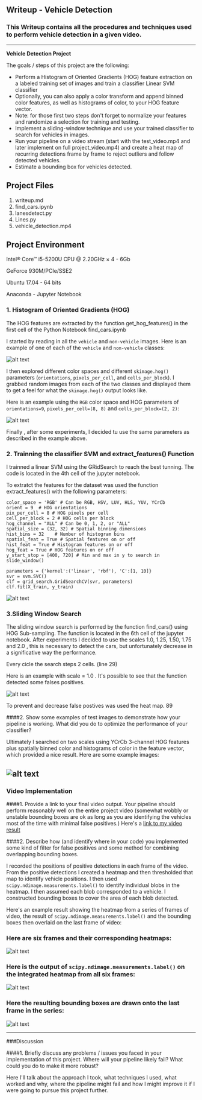 ## Writeup - Vehicle Detection
### This Writeup contains all the procedures and techniques used to perform vehicle detection in a given video.

---

**Vehicle Detection Project**

The goals / steps of this project are the following:

* Perform a Histogram of Oriented Gradients (HOG) feature extraction on a labeled training set of images and train a classifier Linear SVM classifier
* Optionally, you can also apply a color transform and append binned color features, as well as histograms of color, to your HOG feature vector. 
* Note: for those first two steps don't forget to normalize your features and randomize a selection for training and testing.
* Implement a sliding-window technique and use your trained classifier to search for vehicles in images.
* Run your pipeline on a video stream (start with the test_video.mp4 and later implement on full project_video.mp4) and create a heat map of recurring detections frame by frame to reject outliers and follow detected vehicles.
* Estimate a bounding box for vehicles detected.

[//]: # (Image References)
[image1]: ./output_images/car_and_notcar.png
[image2]: ./output_images/HOG_car_image.png
[image3]: ./output_images/normalized_features.png
[image4]: ./output_images/find_cars.png
[image5]: ./examples/bboxes_and_heat.png
[image6]: ./examples/labels_map.png
[image7]: ./examples/output_bboxes.png
[video1]: ./project_video.mp4

## Project Files

1. writeup.md
2. find_cars.ipynb
3. lanesdetect.py
4. Lines.py
5. vehicle_detection.mp4

## Project Environment 

Intel® Core™ i5-5200U CPU @ 2.20GHz × 4 - 6Gb

GeForce 930M/PCIe/SSE2

Ubuntu 17.04 - 64 bits

Anaconda - Jupyter Notebook



### 1. Histogram of Oriented Gradients (HOG)

The HOG features are extracted by the function get_hog_features() in the first cell of the Python Notebook find_cars.ipynb

I started by reading in all the `vehicle` and `non-vehicle` images.  Here is an example of one of each of the `vehicle` and `non-vehicle` classes:

![alt text][image1]

I then explored different color spaces and different `skimage.hog()` parameters (`orientations`, `pixels_per_cell`, and `cells_per_block`).  I grabbed random images from each of the two classes and displayed them to get a feel for what the `skimage.hog()` output looks like.

Here is an example using the `RGB` color space and HOG parameters of `orientations=9`, `pixels_per_cell=(8, 8)` and `cells_per_block=(2, 2)`:


![alt text][image2]

Finally , after some experiments, I decided tu use the same parameters as described in the example above.


### 2. Trainning the classifier SVM and extract_features() Function

I trainned a linear SVM using the GRidSearch to reach the best tunning. The code is located in the 4th cell of the jupyter notebook. 

To extratct the features for the dataset was used the function extract_features() with the following parameters:

    color_space = 'RGB' # Can be RGB, HSV, LUV, HLS, YUV, YCrCb
    orient = 9  # HOG orientations
    pix_per_cell = 8 # HOG pixels per cell
    cell_per_block = 2 # HOG cells per block
    hog_channel = "ALL" # Can be 0, 1, 2, or "ALL"
    spatial_size = (32, 32) # Spatial binning dimensions
    hist_bins = 32    # Number of histogram bins
    spatial_feat = True # Spatial features on or off
    hist_feat = True # Histogram features on or off
    hog_feat = True # HOG features on or off
    y_start_stop = [400, 720] # Min and max in y to search in slide_window()

    parameters = {'kernel':('linear', 'rbf'), 'C':[1, 10]}
    svr = svm.SVC()
    clf = grid_search.GridSearchCV(svr, parameters)
    clf.fit(X_train, y_train)
    
        
![alt text][image3]



### 3.Sliding Window Search

The sliding window search is performed by the function find_cars() using HOG Sub-sampling. The function is located in the 6th cell of the jupyter notebook.
After experiments I decided to use the scales 1.0, 1.25, 1.50, 1.75 and 2.0 , this is necessary to detect the cars, but unfortunately decrease in a significative way the performance.

Every cicle the search steps 2 cells. (line 29)

Here is an example with scale = 1.0 . It's possible to see that the function detected some falses positives.

![alt text][image4]

To prevent and decrease false postives was used the heat map. 89



####2. Show some examples of test images to demonstrate how your pipeline is working.  What did you do to optimize the performance of your classifier?

Ultimately I searched on two scales using YCrCb 3-channel HOG features plus spatially binned color and histograms of color in the feature vector, which provided a nice result.  Here are some example images:

![alt text][image4]
---

### Video Implementation

####1. Provide a link to your final video output.  Your pipeline should perform reasonably well on the entire project video (somewhat wobbly or unstable bounding boxes are ok as long as you are identifying the vehicles most of the time with minimal false positives.)
Here's a [link to my video result](./project_video.mp4)


####2. Describe how (and identify where in your code) you implemented some kind of filter for false positives and some method for combining overlapping bounding boxes.

I recorded the positions of positive detections in each frame of the video.  From the positive detections I created a heatmap and then thresholded that map to identify vehicle positions.  I then used `scipy.ndimage.measurements.label()` to identify individual blobs in the heatmap.  I then assumed each blob corresponded to a vehicle.  I constructed bounding boxes to cover the area of each blob detected.  

Here's an example result showing the heatmap from a series of frames of video, the result of `scipy.ndimage.measurements.label()` and the bounding boxes then overlaid on the last frame of video:

### Here are six frames and their corresponding heatmaps:

![alt text][image5]

### Here is the output of `scipy.ndimage.measurements.label()` on the integrated heatmap from all six frames:
![alt text][image6]

### Here the resulting bounding boxes are drawn onto the last frame in the series:
![alt text][image7]



---

###Discussion

####1. Briefly discuss any problems / issues you faced in your implementation of this project.  Where will your pipeline likely fail?  What could you do to make it more robust?

Here I'll talk about the approach I took, what techniques I used, what worked and why, where the pipeline might fail and how I might improve it if I were going to pursue this project further.  


